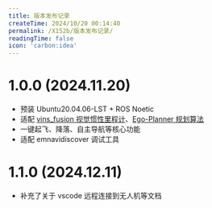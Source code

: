 ```yaml
---
title: 版本发布记录
createTime: 2024/10/20 00:14:40
permalink: /X152b/版本发布记录/
readingTime: false
icon: 'carbon:idea'
---
```

##
# **1.0.0** (2024.11.20)
- 预装 Ubuntu20.04.06-LST + ROS Noetic
- 适配 [vins_fusion 视觉惯性里程计](https://github.com/emNavi/vins_fusion.git)、[Ego-Planner 规划算法](https://github.com/emNavi/ego-planner-swarm-v1.git)
- 一键起飞、降落、自主导航等核心功能
- 适配 emnavidiscover 调试工具

# **1.1.0** (2024.12.11)
- 补充了关于 vscode 远程连接到无人机等文档